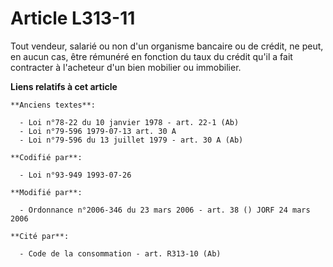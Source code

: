 # Article L313-11

Tout vendeur, salarié ou non d'un organisme bancaire ou de crédit, ne peut, en aucun cas, être rémunéré en fonction du taux
du crédit qu'il a fait contracter à l'acheteur d'un bien mobilier ou immobilier.

**Liens relatifs à cet article**

	**Anciens textes**:

	  - Loi n°78-22 du 10 janvier 1978 - art. 22-1 (Ab)
	  - Loi n°79-596 1979-07-13 art. 30 A
	  - Loi n°79-596 du 13 juillet 1979 - art. 30 A (Ab)

	**Codifié par**:

	  - Loi n°93-949 1993-07-26

	**Modifié par**:

	  - Ordonnance n°2006-346 du 23 mars 2006 - art. 38 () JORF 24 mars 2006

	**Cité par**:

	  - Code de la consommation - art. R313-10 (Ab)
